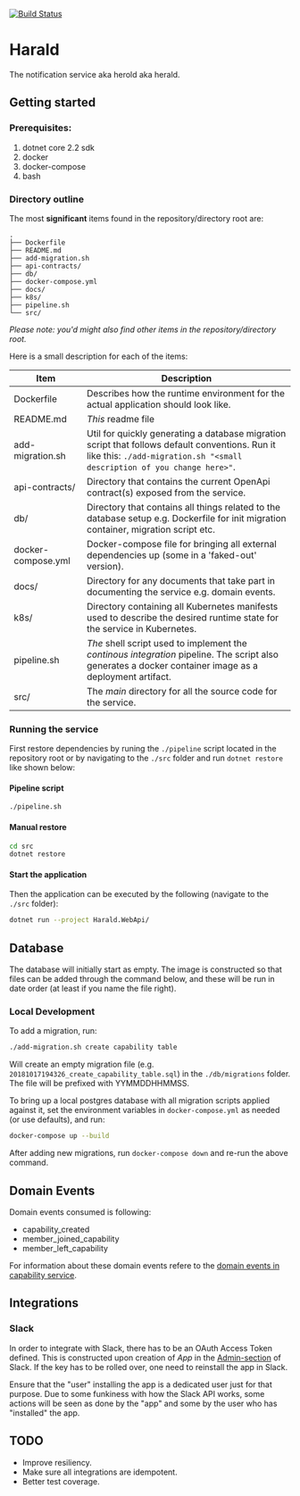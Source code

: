 [![Build Status](https://dfds.visualstudio.com/DevelopmentExcellence/_apis/build/status/Harald-pipeline?branchName=master)](https://dfds.visualstudio.com/DevelopmentExcellence/_build/latest?definitionId=1416&branchName=master)

# Harald
The notification service aka herold aka herald.

## Getting started

### Prerequisites:
1. dotnet core 2.2 sdk
2. docker
3. docker-compose
4. bash

### Directory outline
The most **significant** items found in the repository/directory root are:
```text
.
├── Dockerfile
├── README.md
├── add-migration.sh
├── api-contracts/
├── db/
├── docker-compose.yml
├── docs/
├── k8s/
├── pipeline.sh
└── src/
```
_Please note: you'd might also find other items in the repository/directory root._

Here is a small description for each of the items:

| Item | Description |
|------|-------------|
| Dockerfile | Describes how the runtime environment for the actual application should look like. |
| README.md | _This_ readme file |
| add-migration.sh | Util for quickly generating a database migration script that follows default conventions. Run it like this: `./add-migration.sh "<small description of you change here>"`. |
| api-contracts/ | Directory that contains the current OpenApi contract(s) exposed from the service. |
| db/ | Directory that contains all things related to the database setup e.g. Dockerfile for init migration container, migration script etc. |
| docker-compose.yml | Docker-compose file for bringing all external dependencies up (some in a 'faked-out' version). |
| docs/ | Directory for any documents that take part in documenting the service e.g. domain events. |
| k8s/ | Directory containing all Kubernetes manifests used to describe the desired runtime state for the service in Kubernetes. |
| pipeline.sh | _The_ shell script used to implement the _continous integration_ pipeline. The script also generates a docker container image as a deployment artifact. |
| src/ | The _main_ directory for all the source code for the service. |

### Running the service
First restore dependencies by runing the `./pipeline` script located in the repository root or by navigating to the `./src` folder and run `dotnet restore` like shown below:

#### Pipeline script
```bash
./pipeline.sh
```
#### Manual restore
```bash
cd src
dotnet restore
```

#### Start the application
Then the application can be executed by the following (navigate to the `./src` folder):
```bash
dotnet run --project Harald.WebApi/
```

## Database
The database will initially start as empty. The image is constructed so that files can be added through the command below, and these will be run in date order (at least if you name the file right).

### Local Development

To add a migration, run:

```sh
./add-migration.sh create capability table
```

Will create an empty migration file (e.g. `20181017194326_create_capability_table.sql`) in the `./db/migrations` folder. The file will be prefixed with YYMMDDHHMMSS.

To bring up a local postgres database with all migration scripts applied against it, set the environment variables in `docker-compose.yml` as needed (or use defaults), and run:

```sh
docker-compose up --build
```

After adding new migrations, run `docker-compose down` and re-run the above command.

## Domain Events
Domain events consumed is following:
* capability_created
* member_joined_capability
* member_left_capability

For information about these domain events refere to the [domain events in capability service](https://github.com/dfds/team-service/blob/master/docs/domain_events.md).

## Integrations

### Slack
In order to integrate with Slack, there has to be an OAuth Access Token defined.
This is constructed upon creation of _App_ in the [Admin-section](https://api.slack.com/apps) of Slack. If the key has to be rolled over, one need to reinstall the app in Slack.

Ensure that the "user" installing the app is a dedicated user just for that purpose. Due to some funkiness with how the Slack API works, some actions will be seen as done by the "app" and some by the user who has "installed" the app.

## TODO
* Improve resiliency.
* Make sure all integrations are idempotent.
* Better test coverage.
